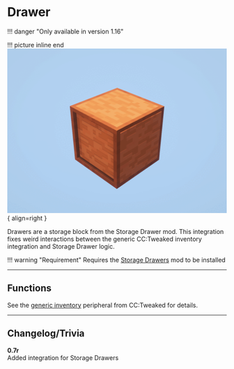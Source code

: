 # Drawer

!!! danger "Only available in version 1.16"

!!! picture inline end
    ![!Images of Drawer blocks](/../assets/images/previews/storage_drawer.gif){ align=right }

Drawers are a storage block from the Storage Drawer mod. This integration fixes weird interactions between the generic CC:Tweaked inventory integration and Storage Drawer logic.

!!! warning "Requirement"
    Requires the [Storage Drawers](https://www.curseforge.com/minecraft/mc-mods/storage-drawers) mod to be installed

<p class="picture-spacing" style="--ps:1.9rem;"></p>

---

## Functions

See the [generic inventory](https://tweaked.cc/generic_peripheral/inventory.html) peripheral from CC:Tweaked for details.

---

## Changelog/Trivia

**0.7r**  
Added integration for Storage Drawers
